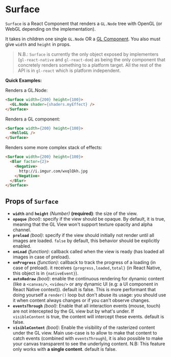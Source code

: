 # Surface

`Surface` is a React Component that renders a `GL.Node` tree with OpenGL (or WebGL depending on the implementation).

It takes in children one single `GL.Node` OR a [GL Component](createComponent.md). You also must give `width` and `height` in props.

> N.B.: `Surface` is currently the only object exposed by implementers (`gl-react-native` and `gl-react-dom`) as being the only component that concretely renders something to a platform target. All the rest of the API is in `gl-react` which is platform independent.

**Quick Examples:**

Renders a GL.Node:

```html
<Surface width={200} height={100}>
  <GL.Node shader={shaders.myEffect} />
</Surface>
```

Renders a GL component:

```html
<Surface width={200} height={100}>
  <HelloGL />
</Surface>
```

Renders some more complex stack of effects:

```html
<Surface width={200} height={100}>
  <Blur factor={2}>
    <Negative>
      http://i.imgur.com/wxqlQkh.jpg
    </Negative>
  </Blur>
</Surface>
```


## Props of `Surface`

- **`width`** and **`height`** *(Number)* **(required)**: the size of the view.
- **`opaque`** *(bool)*: specify if the view should be opaque. By default, it is true, meaning that the GL View won't support texture opacity and alpha channel.
- **`preload`** *(bool)*: specify if the view should initially not render until all images are loaded. `false` by default, this behavior should be explicitly enabled.
- **`onLoad`** *(function)*: callback called when the view is ready (has loaded all images in case of preload).
- **`onProgress`** *(function)*: callback to track the progress of a loading (in case of preload). it receives `{progress,loaded,total}` (in React Native, this object is in `{nativeEvent}`).
- **`autoRedraw`** *(bool)*: enable the continuous rendering for dynamic content (like a `<canvas/>`, `<video/>` or any dynamic UI (e.g: a UI component in React Native context)). default is false. This is more performant that doing yourself a `render()` loop but don't abuse its usage: you should use it when content always changes or if you can't observe changes.
- **`eventsThrough`** *(bool)*: Enable that all interaction events (mouse, touch) are not intercepted by the GL view but by what's under. If `visibleContent` is true, the content will intercept these events. default is false.
- **`visibleContent`** *(bool)*: Enable the visibility of the rasterized content under the GL view. Main use-case is to allow to make that content to catch events (combined with `eventsThrough`), it is also possible to make your canvas transparent to see the underlying content. N.B: This feature only works with **a single content**. default is false.
